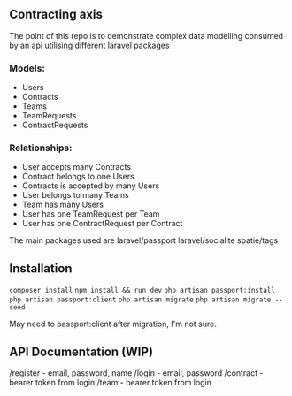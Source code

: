 ## Contracting axis
The point of this repo is to demonstrate complex data modelling consumed by an api utilising different laravel packages

### Models:
- Users
- Contracts
- Teams
- TeamRequests
- ContractRequests

### Relationships:
- User accepts many Contracts
- Contract belongs to one Users
- Contracts is accepted by many Users
- User belongs to many Teams
- Team has many Users
- User has one TeamRequest per Team
- User has one ContractRequest per Contract

The main packages used are laravel/passport laravel/socialite spatie/tags

## Installation

`composer install`
`npm install && run dev`
`php artisan passport:install`
`php artisan passport:client`
`php artisan migrate`
`php artisan migrate --seed`

May need to passport:client after migration, I'm not sure.

## API Documentation (WIP)

/register - email, password, name
/login - email, password
/contract - bearer token from login
/team - bearer token from login
